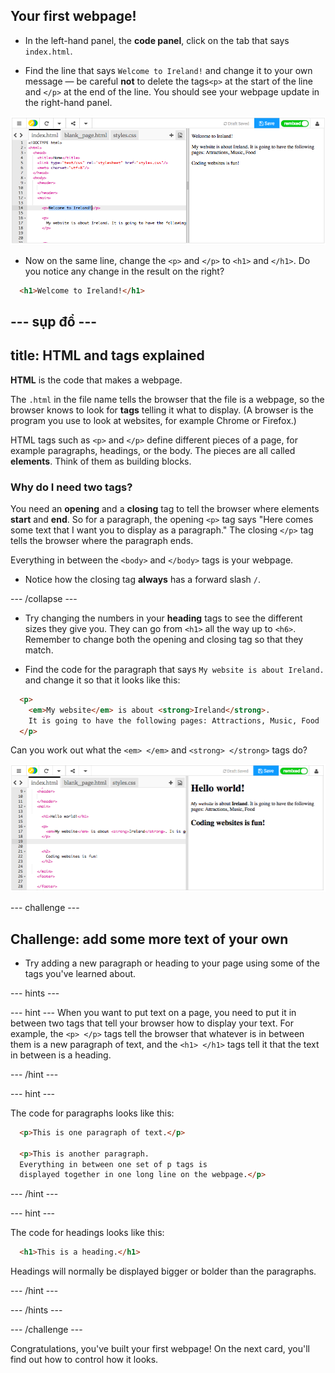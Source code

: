 ## Your first webpage!

- In the left-hand panel, the **code panel**, click on the tab that says `index.html`.

- Find the line that says `Welcome to Ireland!` and change it to your own message — be careful **not** to delete the tags`<p>` at the start of the line and `</p>` at the end of the line. You should see your webpage update in the right-hand panel.

![HTML paragraph example](images/egFirstHtmlCode.png)

- Now on the same line, change the `<p>` and `</p>` to `<h1>` and `</h1>`. Do you notice any change in the result on the right?

```html
  <h1>Welcome to Ireland!</h1>
```

## \--- sụp đổ \---

## title: HTML and tags explained

**HTML** is the code that makes a webpage.

The `.html` in the file name tells the browser that the file is a webpage, so the browser knows to look for **tags** telling it what to display. (A browser is the program you use to look at websites, for example Chrome or Firefox.)

HTML tags such as `<p>` and `</p>` define different pieces of a page, for example paragraphs, headings, or the body. The pieces are all called **elements**. Think of them as building blocks.

### Why do I need two tags?

You need an **opening** and a **closing** tag to tell the browser where elements **start** and **end**. So for a paragraph, the opening `<p>` tag says "Here comes some text that I want you to display as a paragraph." The closing `</p>` tag tells the browser where the paragraph ends.

Everything in between the `<body>` and `</body>` tags is your webpage.

- Notice how the closing tag **always** has a forward slash `/`.

\--- /collapse \---

- Try changing the numbers in your **heading** tags to see the different sizes they give you. They can go from `<h1>` all the way up to `<h6>`. Remember to change both the opening and closing tag so that they match.

- Find the code for the paragraph that says `My website is about Ireland.` and change it so that it looks like this:

```html
  <p>
    <em>My website</em> is about <strong>Ireland</strong>. 
    It is going to have the following pages: Attractions, Music, Food
  </p>
```

Can you work out what the `<em> </em>` and `<strong> </strong>` tags do?

![Example of HTML tags](images/egFirstTags.png)

\--- challenge \---

## Challenge: add some more text of your own

- Try adding a new paragraph or heading to your page using some of the tags you've learned about.

\--- hints \---

\--- hint \--- When you want to put text on a page, you need to put it in between two tags that tell your browser how to display your text. For example, the `<p> </p>` tags tell the browser that whatever is in between them is a new paragraph of text, and the `<h1> </h1>` tags tell it that the text in between is a heading.

\--- /hint \---

\--- hint \---

The code for paragraphs looks like this:

```html
  <p>This is one paragraph of text.</p>

  <p>This is another paragraph.
  Everything in between one set of p tags is 
  displayed together in one long line on the webpage.</p>
```

\--- /hint \---

\--- hint \---

The code for headings looks like this:

```html
  <h1>This is a heading.</h1>
```

Headings will normally be displayed bigger or bolder than the paragraphs.

\--- /hint \---

\--- /hints \---

\--- /challenge \---

Congratulations, you've built your first webpage! On the next card, you'll find out how to control how it looks.